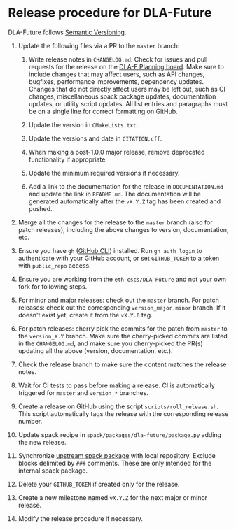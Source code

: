 # Release procedure for DLA-Future

DLA-Future follows [Semantic Versioning](https://semver.org).

1. Update the following files via a PR to the `master` branch:

   1. Write release notes in `CHANGELOG.md`. Check for issues and pull requests for the release on the
      [DLA-F Planning board](https://github.com/orgs/eth-cscs/projects/1). Make sure to include changes that
      may affect users, such as API changes, bugfixes, performance improvements, dependency updates. Changes
      that do not directly affect users may be left out, such as CI changes, miscellaneous spack package
      updates, documentation updates, or utility script updates. All list entries and paragraphs must be on
      a single line for correct formatting on GitHub.

   1. Update the version in `CMakeLists.txt`.

   1. Update the versions and date in `CITATION.cff`.

   1. When making a post-1.0.0 major release, remove deprecated functionality if
      appropriate.

   1. Update the minimum required versions if necessary.

   1. Add a link to the documentation for the release in `DOCUMENTATION.md` and update the link in `README.md`.
      The documentation will be generated automatically after the `vX.Y.Z` tag has been created and pushed.

1. Merge all the changes for the release to the `master` branch (also for patch releases), including the above
   changes to version, documentation, etc.

1. Ensure you have `gh` ([GitHub CLI](https://cli.github.com)) installed. Run `gh auth login` to authenticate
   with your GitHub account, or set `GITHUB_TOKEN` to a token with `public_repo` access.

1. Ensure you are working from the `eth-cscs/DLA-Future` and not your own fork for following steps.

1. For minor and major releases: check out the `master` branch. For patch releases: check out the corresponding
   `version_major.minor` branch. If it doesn't exist yet, create it from the `vX.Y.0` tag.

1. For patch releases: cherry pick the commits for the patch from `master` to the `version_X.Y` branch.
   Make sure the cherry-picked commits are listed in the `CHANGELOG.md`, and make sure you cherry-picked
   the PR(s) updating all the above (version, documentation, etc.).

1. Check the release branch to make sure the content matches the release notes.

1. Wait for CI tests to pass before making a release. CI is automatically triggered for `master` and `version_*`
   branches.

1. Create a release on GitHub using the script `scripts/roll_release.sh`. This
   script automatically tags the release with the corresponding release number.

1. Update spack recipe in `spack/packages/dla-future/package.py` adding the new release.

1. Synchronize [upstream spack
   package](https://github.com/spack/spack/blob/develop/var/spack/repos/builtin/packages/dla-future/package.py)
   with local repository. Exclude blocks delimited by `###` comments. These are only intended for the
   internal spack package.

1. Delete your `GITHUB_TOKEN` if created only for the release.

1. Create a new milestone named `vX.Y.Z` for the next major or minor release.

1. Modify the release procedure if necessary.
